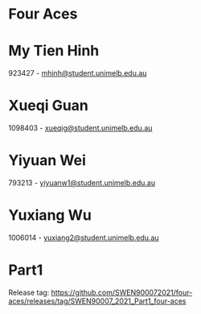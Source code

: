 # Four Aces

# My Tien Hinh
923427 - mhinh@student.unimelb.edu.au
# Xueqi Guan
1098403 - xueqig@student.unimelb.edu.au
# Yiyuan Wei
793213 - yiyuanw1@student.unimelb.edu.au
# Yuxiang Wu
1006014 - yuxiang2@student.unimelb.edu.au 

# Part1
Release tag: https://github.com/SWEN900072021/four-aces/releases/tag/SWEN90007_2021_Part1_four-aces
